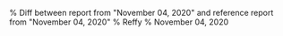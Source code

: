 % Diff between report from "November 04, 2020" and reference report from "November 04, 2020"
% Reffy
% November 04, 2020

